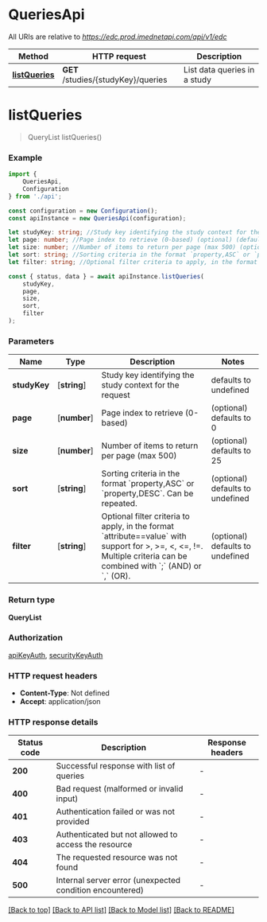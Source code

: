 # QueriesApi

All URIs are relative to *https://edc.prod.imednetapi.com/api/v1/edc*

|Method | HTTP request | Description|
|------------- | ------------- | -------------|
|[**listQueries**](#listqueries) | **GET** /studies/{studyKey}/queries | List data queries in a study|

# **listQueries**
> QueryList listQueries()


### Example

```typescript
import {
    QueriesApi,
    Configuration
} from './api';

const configuration = new Configuration();
const apiInstance = new QueriesApi(configuration);

let studyKey: string; //Study key identifying the study context for the request (default to undefined)
let page: number; //Page index to retrieve (0-based) (optional) (default to 0)
let size: number; //Number of items to return per page (max 500) (optional) (default to 25)
let sort: string; //Sorting criteria in the format `property,ASC` or `property,DESC`. Can be repeated. (optional) (default to undefined)
let filter: string; //Optional filter criteria to apply, in the format `attribute==value` with support for >, >=, <, <=, !=. Multiple criteria can be combined with `;` (AND) or `,` (OR). (optional) (default to undefined)

const { status, data } = await apiInstance.listQueries(
    studyKey,
    page,
    size,
    sort,
    filter
);
```

### Parameters

|Name | Type | Description  | Notes|
|------------- | ------------- | ------------- | -------------|
| **studyKey** | [**string**] | Study key identifying the study context for the request | defaults to undefined|
| **page** | [**number**] | Page index to retrieve (0-based) | (optional) defaults to 0|
| **size** | [**number**] | Number of items to return per page (max 500) | (optional) defaults to 25|
| **sort** | [**string**] | Sorting criteria in the format &#x60;property,ASC&#x60; or &#x60;property,DESC&#x60;. Can be repeated. | (optional) defaults to undefined|
| **filter** | [**string**] | Optional filter criteria to apply, in the format &#x60;attribute&#x3D;&#x3D;value&#x60; with support for &gt;, &gt;&#x3D;, &lt;, &lt;&#x3D;, !&#x3D;. Multiple criteria can be combined with &#x60;;&#x60; (AND) or &#x60;,&#x60; (OR). | (optional) defaults to undefined|


### Return type

**QueryList**

### Authorization

[apiKeyAuth](../README.md#apiKeyAuth), [securityKeyAuth](../README.md#securityKeyAuth)

### HTTP request headers

 - **Content-Type**: Not defined
 - **Accept**: application/json


### HTTP response details
| Status code | Description | Response headers |
|-------------|-------------|------------------|
|**200** | Successful response with list of queries |  -  |
|**400** | Bad request (malformed or invalid input) |  -  |
|**401** | Authentication failed or was not provided |  -  |
|**403** | Authenticated but not allowed to access the resource |  -  |
|**404** | The requested resource was not found |  -  |
|**500** | Internal server error (unexpected condition encountered) |  -  |

[[Back to top]](#) [[Back to API list]](../README.md#documentation-for-api-endpoints) [[Back to Model list]](../README.md#documentation-for-models) [[Back to README]](../README.md)

